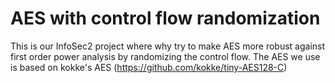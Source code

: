 AES with control flow randomization
========

This is our InfoSec2 project where why try to make AES more robust against first order power analysis by randomizing the control flow.
The AES we use is based on kokke's AES (https://github.com/kokke/tiny-AES128-C)
